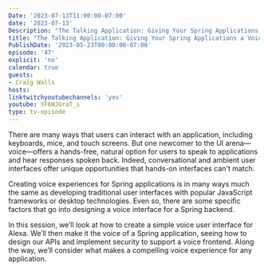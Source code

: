 ```yaml
---
Date: '2023-07-13T11:00:00-07:00'
date: '2023-07-13'
Description: "The Talking Application: Giving Your Spring Applications a Voice with Alexa"
title: "The Talking Application: Giving Your Spring Applications a Voice with Alexa"
PublishDate: '2023-05-23T00:00:00-07:00'
episode: '47'
explicit: 'no'
calendar: true
guests:
- Craig Walls
hosts:
linktwitchyoutubechannels: 'yes'
youtube: YF6WJUraT_s
type: tv-episode
---
```


There are many ways that users can interact with an application, including keyboards, mice, and touch screens. But one newcomer to the UI arena—voice—offers a hands-free, natural option for users to speak to applications and hear responses spoken back. Indeed, conversational and ambient user interfaces offer unique opportunities that hands-on interfaces can't match.

Creating voice experiences for Spring applications is in many ways much the same as developing traditional user interfaces with popular JavaScript frameworks or desktop technologies. Even so, there are some specific factors that go into designing a voice interface for a Spring backend.

In this session, we’ll look at how to create a simple voice user interface for Alexa. We’ll then make it the voice of a Spring application, seeing how to design our APIs and implement security to support a voice frontend. Along the way, we’ll consider what makes a compelling voice experience for any application.